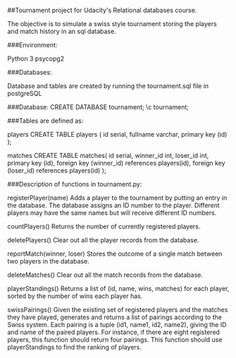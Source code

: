 ##Tournament project for Udacity's Relational databases course.

The objective is to simulate a swiss style tournament storing the players
and match history in an sql database.

###Environment:

Python 3
psycopg2

###Databases:

Database and tables are created by running the tournament.sql file in postgreSQL

###Database:
CREATE DATABASE tournament;
\c tournament;

###Tables are defined as:

players
CREATE TABLE players (
	id serial,
	fullname varchar,
	primary key (id)
);

matches
CREATE TABLE matches(
	id serial,
	winner_id int,
	loser_id int,
	primary key (id),
	foreign key (winner_id) references players(id),
	foreign key (loser_id) references players(id)
);

###Description of functions in tournament.py:

registerPlayer(name)
Adds a player to the tournament by putting an entry in the database. The database assigns an ID number to the player. Different players may have the same names but will receive different ID numbers.

countPlayers()
Returns the number of currently registered players.

deletePlayers()
Clear out all the player records from the database.

reportMatch(winner, loser)
Stores the outcome of a single match between two players in the database.

deleteMatches()
Clear out all the match records from the database.

playerStandings()
Returns a list of (id, name, wins, matches) for each player, sorted by the number of wins each player has.

swissPairings()
Given the existing set of registered players and the matches they have played, generates and returns a list of pairings according to the Swiss system. Each pairing is a tuple (id1, name1, id2, name2), giving the ID and name of the paired players. For instance, if there are eight registered players, this function should return four pairings. This function should use playerStandings to find the ranking of players.